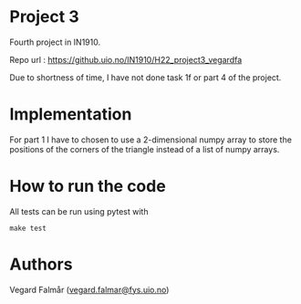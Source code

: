 # Project 3

Fourth project in IN1910.

Repo url : https://github.uio.no/IN1910/H22_project3_vegardfa

Due to shortness of time, I have not done task 1f or part 4 of the project.


# Implementation

For part 1 I have to chosen to use a 2-dimensional numpy array to store the positions of
the corners of the triangle instead of a list of numpy arrays.



# How to run the code

All tests can be run using pytest with
```
make test
```


# Authors
Vegard Falmår (vegard.falmar@fys.uio.no)
